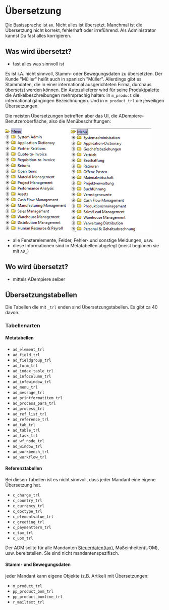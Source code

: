 # Übersetzung

Die Basissprache ist `en`.  Nicht alles ist übersetzt. Manchmal ist die Übersetzung nicht korrekt, fehlerhaft oder irreführend. Als Administrator kannst Du fast alles korrigieren.

## Was wird übersetzt?

* fast alles was sinnvoll ist

Es ist i.A. nicht sinnvoll, Stamm- oder Bewegungsdaten zu übersetzten. Der Kunde "Müller" heißt auch in spanisch "Müller".
Allerdings gibt es Stammdaten, die in einer international ausgerichteten Firma, durchaus übersetzt werden können. 
Ein Autozulieferer wird für seine Produktpalette die Artikelbeschreibungen mehrsprachig halten: in `m_product` die international gängingen Bezeichnungen. Und in `m_product_trl` die jeweiligen Übersetzungen. 

Die meisten Übersetzungen betreffen aber das UI, die ADempiere-Benutzeroberfläche, also die Menübeschriftungen:

![](../.gitbook/assets/menu-en+de.PNG)

* alle Fensterelemente, Felder, Fehler- und sonstige Meldungen, usw.
* diese Informationen sind in Metatabellen abgelegt (meist beginnen sie mit `AD_`)

## Wo wird übersetzt?

* mittels ADempiere selber

## Übersetzungstabellen

Die Tabellen die mit `_trl` enden sind Übersetzungstabellen. Es gibt ca 40 davon.

### Tabellenarten

#### Metatabellen

* `ad_element_trl` 
* `ad_field_trl` 
* `ad_fieldgroup_trl` 
* `ad_form_trl` 
* `ad_index_table_trl` 
* `ad_infocolumn_trl` 
* `ad_infowindow_trl` 
* `ad_menu_trl` 
* `ad_message_trl` 
* `ad_printformatitem_trl` 
* `ad_process_para_trl` 
* `ad_process_trl` 
* `ad_ref_list_trl` 
* `ad_reference_trl` 
* `ad_tab_trl` 
* `ad_table_trl` 
* `ad_task_trl` 
* `ad_wf_node_trl` 
* `ad_window_trl` 
* `ad_workbench_trl` 
* `ad_workflow_trl` 

#### Referenztabellen

Bei diesen Tabellen ist es nicht sinnvoll, dass jeder Mandant eine eigene Übersetzung hat.

* `c_charge_trl` 
* `c_country_trl` 
* `c_currency_trl` 
* `c_doctype_trl` 
* `c_elementvalue_trl` 
* `c_greeting_trl` 
* `c_paymentterm_trl` 
* `c_tax_trl` 
* `c_uom_trl` 

Der ADM sollte für alle Mandanten [Steuerdaten(tax)](1.installation.md#Steuern), Maßeinheiten(UOM), usw. bereitstellen. Sie sind nicht mandantenspezifisch. 

#### Stamm- und Bewegungsdaten

jeder Mandant kann eigene Objekte (z.B. Artikel) mit Übersetzungen:

* `m_product_trl` 
* `pp_product_bom_trl` 
* `pp_product_bomline_trl` 
* `r_mailtext_trl` 




